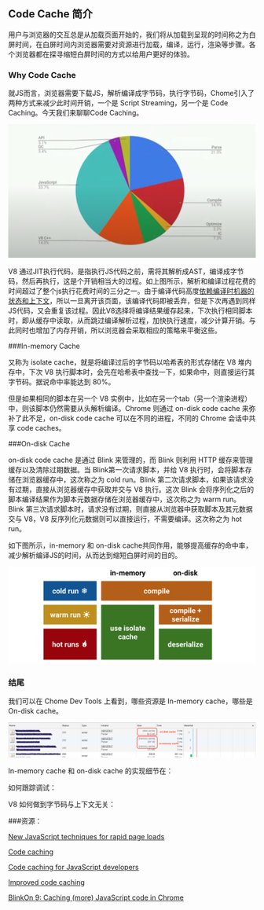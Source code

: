 ## Code Cache 简介

用户与浏览器的交互总是从加载页面开始的，我们将从加载到呈现的时间称之为白屏时间，在白屏时间内浏览器需要对资源进行加载，编译，运行，渲染等步骤。各个浏览器都在探寻缩短白屏时间的方式以给用户更好的体验。

### Why Code Cache

就JS而言，浏览器需要下载JS，解析编译成字节码，执行字节码，Chome引入了两种方式来减少此时间开销，一个是 Script Streaming，另一个是 Code Caching。今天我们来聊聊Code Caching。

![time of js execution](./time_of_js_execution.png)

V8 通过JIT执行代码，是指执行JS代码之前，需将其解析成AST，编译成字节码，然后再执行，这是个开销相当大的过程。如上图所示，解析和编译过程花费的时间超过了整个js执行花费时间的三分之一。由于编译代码高度[依赖编译时机器的状态和上下文]()，所以一旦离开该页面，该编译代码即被丢弃，但是下次再遇到同样JS代码，又会重复该过程。因此V8选择将编译结果缓存起来，下次执行相同脚本时，即从缓存中读取，从而跳过编译解析过程，加快执行速度，减少计算开销。与此同时也增加了内存开销，所以浏览器会采取相应的策略来平衡这些。

###In-memory Cache

又称为 isolate cache，就是将编译过后的字节码以哈希表的形式存储在 V8 堆内存中，下次 V8 执行脚本时，会先在哈希表中查找一下，如果命中，则直接运行其字节码。据说命中率能达到 80%。

但是如果相同的脚本在另一个 V8 实例中，比如在另一个tab（另一个渲染进程）中，则该脚本仍然需要从头解析编译。Chrome 则通过 on-disk code cache 来弥补了此不足，on-disk code cache 可以在不同的进程，不同的 Chrome 会话中共享 code caches。

###On-disk Cache

on-disk code cache 是通过 Blink 来管理的，而 Blink 则利用 HTTP 缓存来管理缓存以及清除过期数据。当 Blink第一次请求脚本，并给 V8 执行时，会将脚本存储在浏览器缓存中，这次称之为 cold run。Blink 第二次请求脚本，如果该请求没有过期，直接从浏览器缓存中获取并交与 V8 执行。这次 Blink 会将序列化之后的脚本编译结果作为脚本元数据存储在浏览器缓存中，这次称之为 warm run。Blink 第三次请求脚本时，请求没有过期，则直接从浏览器中获取脚本及其元数据交与 V8，V8 反序列化元数据则可以直接运行，不需要编译。这次称之为 hot run。

如下图所示，in-memory 和 on-disk cache共同作用，能够提高缓存的命中率，减少解析编译JS的时间，从而达到缩短白屏时间的目的。

![on-desk code cache summary](./code_cache_summary.png)



### 结尾

我们可以在 Chome Dev Tools 上看到，哪些资源是 In-memory cache，哪些是 On-disk cache。

![cache sample](./cache-sample.png)



In-memory cache 和 on-disk cache 的实现细节在：

如何跟踪调试：

V8 如何做到字节码与上下文无关：



###资源：

[New JavaScript techniques for rapid page loads](https://blog.chromium.org/2015/03/new-javascript-techniques-for-rapid.html)

[Code caching](https://v8.dev/blog/code-caching)

[Code caching for JavaScript developers](https://v8.dev/blog/code-caching-for-devs)

[Improved code caching](https://v8.dev/blog/improved-code-caching)

[BlinkOn 9: Caching (more) JavaScript code in Chrome](https://www.youtube.com/watch?v=YqHOUy2rYZ8)





